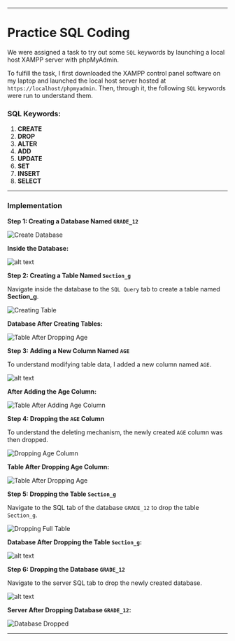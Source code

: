 
---

# Practice SQL Coding

We were assigned a task to try out some `SQL` keywords by launching a local host XAMPP server with phpMyAdmin.

To fulfill the task, I first downloaded the XAMPP control panel software on my laptop and launched the local host server hosted at `https://localhost/phpmyadmin`. Then, through it, the following `SQL` keywords were run to understand them.

### SQL Keywords:
1. **CREATE**
2. **DROP**
3. **ALTER**
4. **ADD**
5. **UPDATE**
6. **SET**
7. **INSERT**
8. **SELECT**

---

### Implementation

**Step 1: Creating a Database Named `GRADE_12`**

![Create Database](create.PNG)

**Inside the Database:**

![alt text](<inside the databse-2.PNG>)

**Step 2: Creating a Table Named `Section_g`**

Navigate inside the database to the `SQL Query` tab to create a table named **Section_g**.

![Creating Table](<creating%20table.PNG>)

**Database After Creating Tables:**

![Table After Dropping Age](<TABLE%20AFTER%20DROPPING%20AGE.PNG>)

**Step 3: Adding a New Column Named `AGE`**

To understand modifying table data, I added a new column named `AGE`.

![alt text](<ALTERING TBALE BY ADDING COLUMN-1.PNG>)

**After Adding the Age Column:**

![Table After Adding Age Column](TABLE%20AFTER%20AGE%20COLUMN.PNG)

**Step 4: Dropping the `AGE` Column**

To understand the deleting mechanism, the newly created `AGE` column was then dropped.

![Dropping Age Column](DROPPING%20TABLE%20AGE.PNG)

**Table After Dropping Age Column:**

![Table After Dropping Age](TABLE%20AFTER%20DROPPING%20AGE-1.PNG)

**Step 5: Dropping the Table `Section_g`**

Navigate to the SQL tab of the database `GRADE_12` to drop the table `Section_g`.

![Dropping Full Table](<DROPPING%20FULL%20TABLE.PNG>)

**Database After Dropping the Table `Section_g`:**

![alt text](<inside the databse.PNG>)

**Step 6: Dropping the Database `GRADE_12`**

Navigate to the server SQL tab to drop the newly created database.

![alt text](<droppping the databse.PNG>)

**Server After Dropping Database `GRADE_12`:**

![Database Dropped](the%20database%20is%20dropped.PNG)

---

